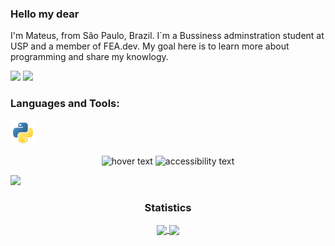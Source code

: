 ### Hello my dear

I'm Mateus, from São Paulo, Brazil. I´m a Bussiness adminstration student at USP and a member of FEA.dev. My goal here is to learn more about programming and share my knowlogy. 

<div> <a href="https://github.com/pamiomateus" target="_blank"><img src="https://img.shields.io/badge/GitHub-100000?style=for-the-badge&logo=github&logoColor=white" target="_blank"></a>
<a href="https://instagram.com/pamio_mateus" target="_blank"><img src="https://img.shields.io/badge/Instagram-E4405F?style=for-the-badge&logo=instagram&logoColor=white" target="_blank"></a>


<h3 align="left">Languages and Tools:</h3>
<p align="left">
<img src="https://raw.githubusercontent.com/teamedwardforever/Readme-Generator/71f25dd8b98329b168142a6b782a107b75eab178/svg/Skills/Languages/python-original.svg" alt="Python" width="40" height="40"/>
</p>
<p align="center">
  <img src="https://upload.wikimedia.org/wikipedia/commons/1/1b/R_logo.svg" width="350" title="hover text">
  <img src="https://upload.wikimedia.org/wikipedia/commons/1/1b/R_logo.svg" width="350" alt="accessibility text">
</p>


<img src="https://user-images.githubusercontent.com/73097560/115834477-dbab4500-a447-11eb-908a-139a6edaec5c.gif"><h3 align="center">Statistics</h3>
<div align="center">
<a href="https://github.com/pamiomateus">

<img align="center" src="http://github-profile-summary-cards.vercel.app/api/cards/most-commit-language?username=pamiomateus&theme=2077" height="180em" />
<img align="center" src="http://github-profile-summary-cards.vercel.app/api/cards/repos-per-language?username=pamiomateus&theme=2077" height="180em" />

